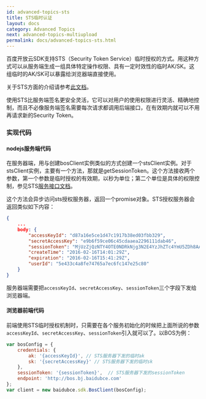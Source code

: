 ```yaml
---
id: advanced-topics-sts
title: STS临时认证
layout: docs
category: Advanced Topics
next: advanced-topics-multiupload
permalink: docs/advanced-topics-sts.html
---
```


百度开放云SDK支持STS（Security Token Service）临时授权的方式。用这种方式可以从服务端生成一组具体特定操作权限、具有一定时效性的临时AK/SK。这组临时的AK/SK可以暴露给浏览器端直接使用。

关于STS方面的介绍请参考[此文档](https://bce.baidu.com/doc/BOS/API.html#.E8.AE.BF.E9.97.AE.E6.8E.A7.E5.88.B6)。

使用STS比服务端签名更安全灵活，它可以对用户的使用权限进行灵活、精确地控制，而且不必像服务端签名需要每次请求都调用后端接口，在有效期内就可以不用再请求新的Security Token。

### 实现代码

#### nodejs服务端代码

<script src="https://gist.github.com/leeight/9602b43a6b9385dbe6e1.js"></script>

在服务器端，用与创建bosClient实例类似的方式创建一个stsClient实例。对于stsClient实例，主要有一个方法，那就是getSessionToken。这个方法接收两个参数，第一个参数是临时授权的有效期，以秒为单位；第二个单位是具体的权限控制，参见STS[服务接口文档](https://bce.baidu.com/doc/BOS/API.html#STS.20.E6.9C.8D.E5.8A.A1.E6.8E.A5.E5.8F.A3)。

这个方法会异步访问sts授权服务器，返回一个promise对象。STS授权服务器会返回类似如下内容：

```json
{
    ...
    body: {
        "accessKeyId": "d87a16e5ce1d47c1917b38ed03fbb329",
        "secretAccessKey": "e9b6f59ce06c45cdaaea2296111dab46",
        "sessionToken": "MjUzZjQzNTY4OTE0NDRkNjg3N2E4YzJhZTc4YmU5ZDh8AAAAABwCAAB/HfHDVV2bu5xUf6rApt2YdSLG6+21UTC62EHvIuiaamtuMQQKNkR9PU2NJGVbuWgBn8Ot0atk0HnWYQGgwgyew24HtbrX3GFiR/cDymCowm0TI6OGq7k8pGuBiCczT8qZcarH7VdZBd1lkpYaXbtP7wQJqiochDXrswrCd+J/I2CeSQT6mJiMmvupUV06R89dWBL/Vcu7JQpdYBk0d5cp2B+gdaHddBobevlBmKQw50/oOykJIuho4Wn7FgOGPMPdod0Pf0s7lW/HgSnPOjZCgRl0pihs197rP3GWpnlJRyfdCY0g0GFG6T0/FsqDbxbi8lWzF1QRTmJzzh2Tax8xoPFKGMbpntp//vGP7oPYK1JoES34TjcdcZnLzIRnVIGaZAzmZMUhPEXE5RVX1w8jPEXMJJHSrFs3lJe13o9Dwg==",
        "createTime": "2016-02-16T14:01:29Z",
        "expiration": "2016-02-16T15:41:29Z",
        "userId": "5e433c4a8fe74765a7ec6fc147e25c80"
    }
}
```

服务器端需要把`accessKeyId`、`secretAccessKey`、`sessionToken`三个字段下发给浏览器端。

#### 浏览器前端代码

前端使用STS临时授权机制时，只需要在各个服务初始化的时候把上面所说的参数`accessKeyId`、`secretAccessKey`、`sessionToken`引入就可以了。以BOS为例：

```js
var bosConfig = {
    credentials: {
        ak: '{accessKeyId}', // STS服务器下发的临时ak
        sk: '{secretAccessKey}' // STS服务器下发的临时sk
    },
    sessionToken: '{sessionToken}',  // STS服务器下发的sessionToken
    endpoint: 'http://bos.bj.baidubce.com'
};
var client = new baidubce.sdk.BosClient(bosConfig);
```
